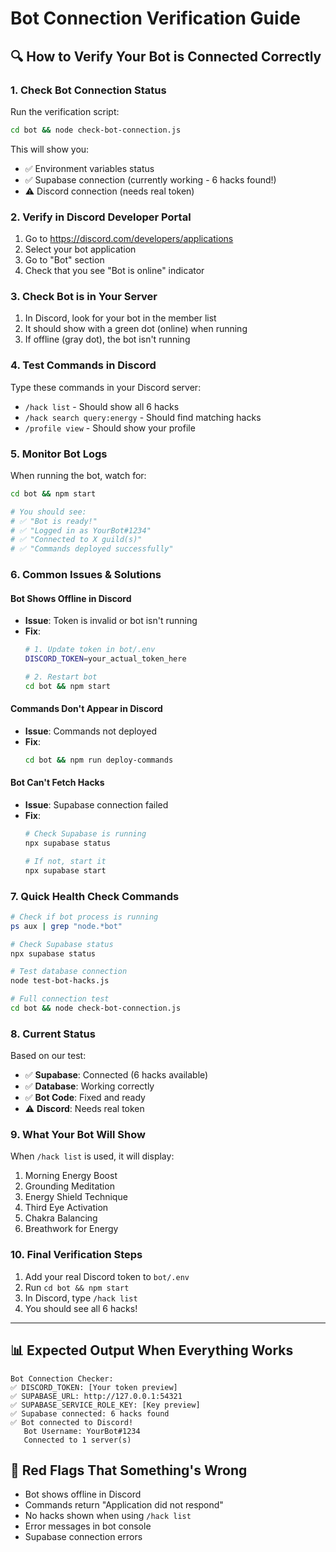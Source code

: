 # Bot Connection Verification Guide

## 🔍 How to Verify Your Bot is Connected Correctly

### 1. **Check Bot Connection Status**
Run the verification script:
```bash
cd bot && node check-bot-connection.js
```

This will show you:
- ✅ Environment variables status
- ✅ Supabase connection (currently working - 6 hacks found!)
- ⚠️ Discord connection (needs real token)

### 2. **Verify in Discord Developer Portal**
1. Go to https://discord.com/developers/applications
2. Select your bot application
3. Go to "Bot" section
4. Check that you see "Bot is online" indicator

### 3. **Check Bot is in Your Server**
1. In Discord, look for your bot in the member list
2. It should show with a green dot (online) when running
3. If offline (gray dot), the bot isn't running

### 4. **Test Commands in Discord**
Type these commands in your Discord server:
- `/hack list` - Should show all 6 hacks
- `/hack search query:energy` - Should find matching hacks
- `/profile view` - Should show your profile

### 5. **Monitor Bot Logs**
When running the bot, watch for:
```bash
cd bot && npm start

# You should see:
# ✅ "Bot is ready!"
# ✅ "Logged in as YourBot#1234"
# ✅ "Connected to X guild(s)"
# ✅ "Commands deployed successfully"
```

### 6. **Common Issues & Solutions**

#### Bot Shows Offline in Discord
- **Issue**: Token is invalid or bot isn't running
- **Fix**:
  ```bash
  # 1. Update token in bot/.env
  DISCORD_TOKEN=your_actual_token_here

  # 2. Restart bot
  cd bot && npm start
  ```

#### Commands Don't Appear in Discord
- **Issue**: Commands not deployed
- **Fix**:
  ```bash
  cd bot && npm run deploy-commands
  ```

#### Bot Can't Fetch Hacks
- **Issue**: Supabase connection failed
- **Fix**:
  ```bash
  # Check Supabase is running
  npx supabase status

  # If not, start it
  npx supabase start
  ```

### 7. **Quick Health Check Commands**

```bash
# Check if bot process is running
ps aux | grep "node.*bot"

# Check Supabase status
npx supabase status

# Test database connection
node test-bot-hacks.js

# Full connection test
cd bot && node check-bot-connection.js
```

### 8. **Current Status**
Based on our test:
- ✅ **Supabase**: Connected (6 hacks available)
- ✅ **Database**: Working correctly
- ✅ **Bot Code**: Fixed and ready
- ⚠️ **Discord**: Needs real token

### 9. **What Your Bot Will Show**
When `/hack list` is used, it will display:
1. Morning Energy Boost
2. Grounding Meditation
3. Energy Shield Technique
4. Third Eye Activation
5. Chakra Balancing
6. Breathwork for Energy

### 10. **Final Verification Steps**
1. Add your real Discord token to `bot/.env`
2. Run `cd bot && npm start`
3. In Discord, type `/hack list`
4. You should see all 6 hacks!

---

## 📊 Expected Output When Everything Works

```
Bot Connection Checker:
✅ DISCORD_TOKEN: [Your token preview]
✅ SUPABASE_URL: http://127.0.0.1:54321
✅ SUPABASE_SERVICE_ROLE_KEY: [Key preview]
✅ Supabase connected: 6 hacks found
✅ Bot connected to Discord!
   Bot Username: YourBot#1234
   Connected to 1 server(s)
```

## 🚨 Red Flags That Something's Wrong
- Bot shows offline in Discord
- Commands return "Application did not respond"
- No hacks shown when using `/hack list`
- Error messages in bot console
- Supabase connection errors